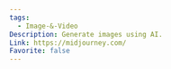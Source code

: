 ```yaml
---
tags:
  - Image-&-Video
Description: Generate images using AI.
Link: https://midjourney.com/
Favorite: false
---
```

